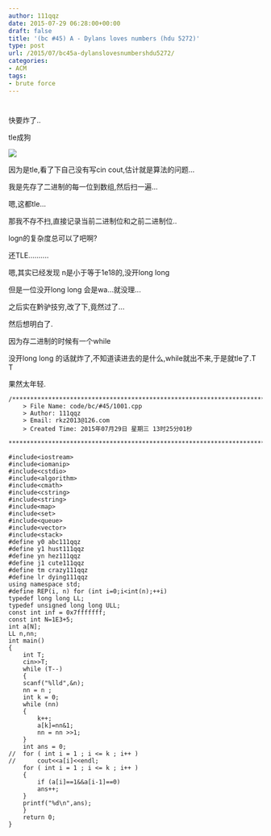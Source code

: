 ```yaml
---
author: 111qqz
date: 2015-07-29 06:28:00+00:00
draft: false
title: '(bc #45) A - Dylans loves numbers (hdu 5272)'
type: post
url: /2015/07/bc45a-dylanslovesnumbershdu5272/
categories:
- ACM
tags:
- brute force
---
```


# 













快要炸了..




tle成狗




![](https://111qqz.com/wp-content/uploads/2015/11/291423556423808.png)








因为是tle,看了下自己没有写cin cout,估计就是算法的问题...




我是先存了二进制的每一位到数组,然后扫一遍...




嗯,这都tle...




那我不存不扫,直接记录当前二进制位和之前二进制位..




logn的复杂度总可以了吧啊?




还TLE..........




嗯,其实已经发现 n是小于等于1e18的,没开long long




但是一位没开long long 会是wa...就没理...




之后实在黔驴技穷,改了下,竟然过了...




然后想明白了.




因为存二进制的时候有一个while




没开long long 的话就炸了,不知道读进去的是什么,while就出不来,于是就tle了.T T




果然太年轻.








 

    
    /*************************************************************************
    	> File Name: code/bc/#45/1001.cpp
    	> Author: 111qqz
    	> Email: rkz2013@126.com 
    	> Created Time: 2015年07月29日 星期三 13时25分01秒
     ************************************************************************/
    
    #include<iostream>
    #include<iomanip>
    #include<cstdio>
    #include<algorithm>
    #include<cmath>
    #include<cstring>
    #include<string>
    #include<map>
    #include<set>
    #include<queue>
    #include<vector>
    #include<stack>
    #define y0 abc111qqz
    #define y1 hust111qqz
    #define yn hez111qqz
    #define j1 cute111qqz
    #define tm crazy111qqz
    #define lr dying111qqz
    using namespace std;
    #define REP(i, n) for (int i=0;i<int(n);++i)  
    typedef long long LL;
    typedef unsigned long long ULL;
    const int inf = 0x7fffffff;
    const int N=1E3+5;
    int a[N];
    LL n,nn;
    int main()
    {
        int T;
        cin>>T;
        while (T--)
        {
    	scanf("%lld",&n);
    	nn = n ;
    	int k = 0;
    	while (nn)
    	{
    	    k++;
    	    a[k]=nn&1;
    	    nn = nn >>1;
    	}
    	int ans = 0;
    //	for ( int i = 1 ; i <= k ; i++ )
    //	    cout<<a[i]<<endl;
    	for ( int i = 1 ; i <= k ; i++ )
    	{
    	    if (a[i]==1&&a[i-1]==0)
    		ans++;
    	}
    	printf("%d\n",ans);
        }
    	return 0;
    }
    




